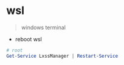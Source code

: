 # wsl

> windows terminal

- reboot wsl

``` powershell
# root
Get-Service LxssManager | Restart-Service
```
